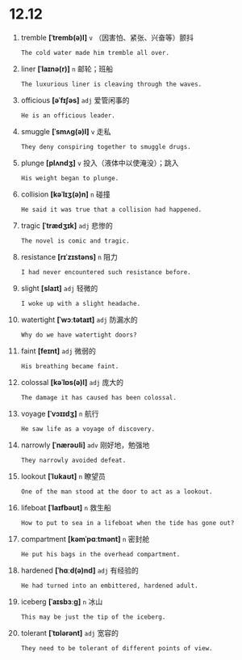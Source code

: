 # 12.12



1. tremble **[ˈtremb(ə)l]** `v` （因害怕、紧张、兴奋等）颤抖
    ```
    The cold water made him tremble all over.
    
    ```

2. liner **[ˈlaɪnə(r)]** `n` 邮轮；班船
    ```
    The luxurious liner is cleaving through the waves.
    
    ```

3. officious **[əˈfɪʃəs]** `adj` 爱管闲事的
    ```
    He is an officious leader.
    
    ```

4. smuggle **[ˈsmʌɡ(ə)l]** `v` 走私
    ```
    They deny conspiring together to smuggle drugs.
    
    ```

5. plunge **[plʌndʒ]** `v` 投入（液体中以使淹没）；跳入
    ```
    His weight began to plunge.
    
    ```

6. collision **[kəˈlɪʒ(ə)n]** `n` 碰撞
    ```
    He said it was true that a collision had happened.
    
    ```

7. tragic **[ˈtrædʒɪk]** `adj` 悲惨的
    ```
    The novel is comic and tragic.
    
    ```

8. resistance **[rɪˈzɪstəns]** `n` 阻力
    ```
    I had never encountered such resistance before.
    
    ```

9. slight **[slaɪt]** `adj` 轻微的
    ```
    I woke up with a slight headache.
    
    ```

10. watertight **[ˈwɔːtətaɪt]** `adj` 防漏水的
    ```
    Why do we have watertight doors?
    
    ```

11. faint **[feɪnt]** `adj` 微弱的
    ```
    His breathing became faint.
    
    ```

12. colossal **[kəˈlɒs(ə)l]** `adj` 庞大的
    ```
    The damage it has caused has been colossal.
    
    ```

13. voyage **[ˈvɔɪɪdʒ]** `n` 航行
    ```
    He saw life as a voyage of discovery.
    
    ```

14. narrowly **[ˈnærəʊli]** `adv` 刚好地，勉强地
    ```
    They narrowly avoided defeat.
    
    ```

15. lookout **[ˈlʊkaʊt]** `n` 瞭望员
    ```
    One of the man stood at the door to act as a lookout.
    
    ```

16. lifeboat **[ˈlaɪfbəʊt]** `n` 救生船
    ```
    How to put to sea in a lifeboat when the tide has gone out?
    
    ```

17. compartment **[kəmˈpɑːtmənt]** `n` 密封舱
    ```
    He put his bags in the overhead compartment.
    
    ```

18. hardened **[ˈhɑːd(ə)nd]** `adj` 有经验的
    ```
    He had turned into an embittered, hardened adult.
    
    ```

19. iceberg **[ˈaɪsbɜːɡ]** `n` 冰山
    ```
    This may be just the tip of the iceberg.
    
    ```

20. tolerant **[ˈtɒlərənt]** `adj` 宽容的
    ```
    They need to be tolerant of different points of view.
    
    ```
